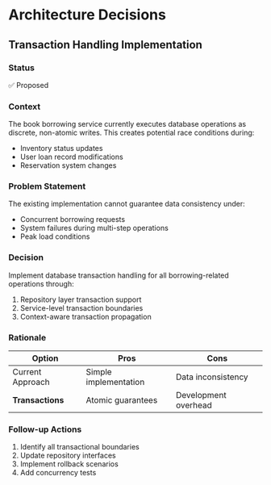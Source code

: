 # Architecture Decisions

## Transaction Handling Implementation

### Status

✅ Proposed

### Context

The book borrowing service currently executes database operations as discrete, non-atomic writes. This creates potential race conditions during:

- Inventory status updates
- User loan record modifications
- Reservation system changes

### Problem Statement

The existing implementation cannot guarantee data consistency under:

- Concurrent borrowing requests
- System failures during multi-step operations
- Peak load conditions

### Decision

Implement database transaction handling for all borrowing-related operations through:

1. Repository layer transaction support
2. Service-level transaction boundaries
3. Context-aware transaction propagation

### Rationale

| Option            | Pros                  | Cons                  |
|-------------------|-----------------------|-----------------------|
| Current Approach  | Simple implementation | Data inconsistency    |
| **Transactions**  | Atomic guarantees     | Development overhead  |


### Follow-up Actions

1. Identify all transactional boundaries
2. Update repository interfaces
3. Implement rollback scenarios
4. Add concurrency tests
